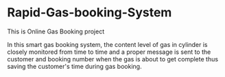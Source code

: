 # Rapid-Gas-booking-System
This is Online Gas Booking project

In this smart gas booking system, the content level of gas in cylinder is closely monitored from time to time and a proper message is sent to the customer and booking number when the gas is about to get complete thus saving the customer's time during gas booking.
